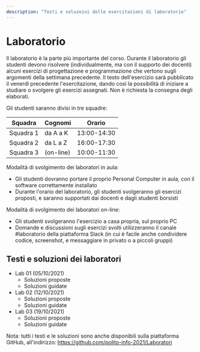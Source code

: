 ```yaml
---
description: "Testi e soluzoini delle esercitazioni di laboratorio"
---
```



# Laboratorio

Il laboratorio è la parte più importante del corso. Durante il laboratorio gli studenti devono risolvere (individualmente, ma con il supporto dei docenti) alcuni esercizi di progettazione e programmazione che vertono sugli argomenti della settimana precedente. Il testo dell'esercizio sarà pubblicato il venerdì precedente l'esercitazione, dando così la possibilità di iniziare a studiare o svolgere gli esercizi assegnati. Non è richiesta la consegna degli elaborati.

Gli studenti saranno divisi in tre squadre:

| Squadra   | Cognomi   | Orario      |
|-----------|-----------|-------------|
| Squadra 1 | da A a K  | 13:00-14:30 |
| Squadra 2 | da L a Z  | 16:00-17:30 |
| Squadra 3 | (on-line) | 10:00-11:30 |

Modalità di svolgimento dei laboratori in aula:

 -   Gli studenti dovranno portare il proprio Personal Computer in aula, con il software correttamente installato
 -   Durante l'orario del laboratorio, gli studenti svolgeranno gli esercizi proposti, e saranno supportati dai docenti e dagli studenti borsisti

Modalità di svolgimento dei laboratori on-line:

 -   Gli studenti svolgeranno l'esercizio a casa propria, sul proprio PC
 -   Domande e discussioni sugli esercizi svolti utilizzeranno il canale #laboratorio della piattaforma Slack (in cui è facile anche condividere codice, screenshot, e messaggiare in privato o a piccoli gruppi)


## Testi e soluzioni dei laboratori


*    Lab 01 (05/10/2021)
     -   Soluzioni proposte
     -   Soluzioni guidate
*    Lab 02 (12/10/2021)
     -   Soluzioni proposte
     -   Soluzioni guidate
*    Lab 03 (19/10/2021)
     -   Soluzioni proposte
     -   Soluzioni guidate

Nota: tutti i testi e le soluzioni sono anche disponibili sulla piattaforma GitHub, all'indirizzo: https://github.com/polito-info-2021/Laboratori